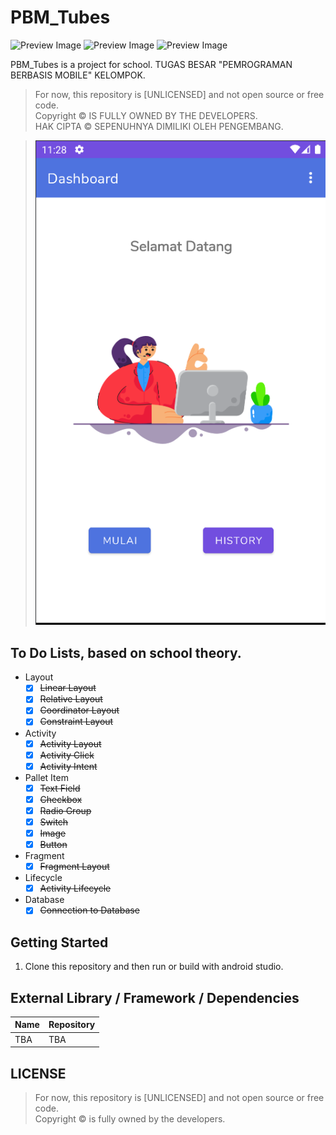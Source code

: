 # PBM_Tubes

![Preview Image](https://img.shields.io/github/last-commit/PurwaSabrangRamadhan/PBM_Tubes?style=flat-square)
![Preview Image](https://img.shields.io/github/languages/count/PurwaSabrangRamadhan/PBM_Tubes?style=flat-square)
![Preview Image](https://img.shields.io/github/languages/top/PurwaSabrangRamadhan/PBM_Tubes?style=flat-square)

PBM_Tubes is a project for school. TUGAS BESAR "PEMROGRAMAN BERBASIS MOBILE" KELOMPOK.
> For now, this repository is [UNLICENSED] and not open source or free code. \
> Copyright &copy; IS FULLY OWNED BY THE DEVELOPERS. \
> HAK CIPTA &copy; SEPENUHNYA DIMILIKI OLEH PENGEMBANG.

> ![image](https://raw.githubusercontent.com/PurwaSabrangRamadhan/PBM_Tubes/main/git_preview.png)

## To Do Lists, based on school theory.

- Layout
    - [x] ~~Linear Layout~~
    - [x] ~~Relative Layout~~
    - [x] ~~Coordinator Layout~~
    - [x] ~~Constraint Layout~~
- Activity
    - [x] ~~Activity Layout~~
    - [x] ~~Activity Click~~
    - [x] ~~Activity Intent~~
- Pallet Item
    - [x] ~~Text Field~~
    - [x] ~~Checkbox~~
    - [x] ~~Radio Group~~
    - [x] ~~Switch~~
    - [x] ~~Image~~
    - [x] ~~Button~~
- Fragment
    - [x] ~~Fragment Layout~~
- Lifecycle
    - [x] ~~Activity Lifecycle~~
- Database
    - [x] ~~Connection to Database~~

## Getting Started

1. Clone this repository and then run or build with android studio.

## External Library / Framework / Dependencies

| Name | Repository |
| --- | --- |
| TBA | TBA |

## LICENSE

> For now, this repository is [UNLICENSED] and not open source or free code. \
> Copyright &copy; is fully owned by the developers.
